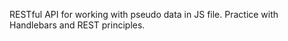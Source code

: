 <p> RESTful API for working with pseudo data in JS file. Practice with Handlebars and REST principles.</p>
